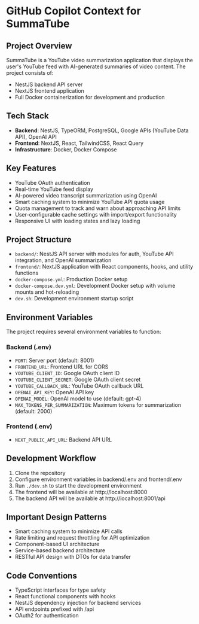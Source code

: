 # GitHub Copilot Context for SummaTube

## Project Overview
SummaTube is a YouTube video summarization application that displays the user's YouTube feed with AI-generated summaries of video content. The project consists of:
- NestJS backend API server
- NextJS frontend application
- Full Docker containerization for development and production

## Tech Stack
- **Backend**: NestJS, TypeORM, PostgreSQL, Google APIs (YouTube Data API), OpenAI API
- **Frontend**: NextJS, React, TailwindCSS, React Query
- **Infrastructure**: Docker, Docker Compose

## Key Features
- YouTube OAuth authentication
- Real-time YouTube feed display
- AI-powered video transcript summarization using OpenAI
- Smart caching system to minimize YouTube API quota usage
- Quota management to track and warn about approaching API limits
- User-configurable cache settings with import/export functionality
- Responsive UI with loading states and lazy loading

## Project Structure
- `backend/`: NestJS API server with modules for auth, YouTube API integration, and OpenAI summarization
- `frontend/`: NextJS application with React components, hooks, and utility functions
- `docker-compose.yml`: Production Docker setup
- `docker-compose.dev.yml`: Development Docker setup with volume mounts and hot-reloading
- `dev.sh`: Development environment startup script

## Environment Variables
The project requires several environment variables to function:

### Backend (.env)
- `PORT`: Server port (default: 8001)
- `FRONTEND_URL`: Frontend URL for CORS
- `YOUTUBE_CLIENT_ID`: Google OAuth client ID
- `YOUTUBE_CLIENT_SECRET`: Google OAuth client secret
- `YOUTUBE_CALLBACK_URL`: YouTube OAuth callback URL
- `OPENAI_API_KEY`: OpenAI API key
- `OPENAI_MODEL`: OpenAI model to use (default: gpt-4)
- `MAX_TOKENS_PER_SUMMARIZATION`: Maximum tokens for summarization (default: 2000)

### Frontend (.env)
- `NEXT_PUBLIC_API_URL`: Backend API URL

## Development Workflow
1. Clone the repository
2. Configure environment variables in backend/.env and frontend/.env
3. Run `./dev.sh` to start the development environment
4. The frontend will be available at http://localhost:8000
5. The backend API will be available at http://localhost:8001/api

## Important Design Patterns
- Smart caching system to minimize API calls
- Rate limiting and request throttling for API optimization
- Component-based UI architecture
- Service-based backend architecture
- RESTful API design with DTOs for data transfer

## Code Conventions
- TypeScript interfaces for type safety
- React functional components with hooks
- NestJS dependency injection for backend services
- API endpoints prefixed with /api
- OAuth2 for authentication
